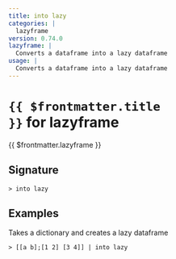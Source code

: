 ```yaml
---
title: into lazy
categories: |
  lazyframe
version: 0.74.0
lazyframe: |
  Converts a dataframe into a lazy dataframe
usage: |
  Converts a dataframe into a lazy dataframe
---
```


# <code>{{ $frontmatter.title }}</code> for lazyframe

<div class='command-title'>{{ $frontmatter.lazyframe }}</div>

## Signature

```> into lazy ```

## Examples

Takes a dictionary and creates a lazy dataframe
```shell
> [[a b];[1 2] [3 4]] | into lazy
```

